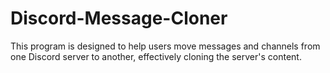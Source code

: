 # Discord-Message-Cloner
This program is designed to help users move messages and channels from one Discord server to another, effectively cloning the server's content.
